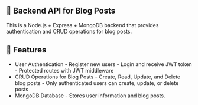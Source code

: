 ## 📝 Backend API for Blog Posts
This is a Node.js + Express + MongoDB backend that provides authentication and CRUD operations for blog posts.

## 🚀 Features

  * User Authentication
        - Register new users
        - Login and receive JWT token
        - Protected routes with JWT middleware
  * CRUD Operations for Blog Posts
        - Create, Read, Update, and Delete blog posts
        - Only authenticated users can create, update, or delete posts
  * MongoDB Database
        - Stores user information and blog posts.

